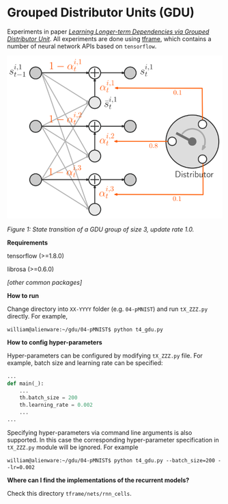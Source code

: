 Grouped Distributor Units (GDU)
=========
Experiments in paper *[Learning Longer-term Dependencies via Grouped Distributor Unit]( https://arxiv.org/abs/1906.08856 )*.
All experiments are done using [tframe](https://github.com/WilliamRo/tframe), which contains a number of neural network APIs based on ```tensorflow```.

<div style="text-align: left">
  <img src="https://github.com/WilliamRo/gdu/blob/master/figures/gdu.png?raw=true" width="600"/>
</div>

*Figure 1: State transition of a GDU group of size 3, update rate 1.0.*

**Requirements**

tensorflow (>=1.8.0) 

librosa (>=0.6.0)

*[other common packages]*

**How to run**

Change directory into `XX-YYYY` folder (e.g. `04-pMNIST`) and run `tX_ZZZ.py` directly. For example,

```shell
william@alienware:~/gdu/04-pMNIST$ python t4_gdu.py
```

**How to config hyper-parameters**

Hyper-parameters can be configured by modifying `tX_ZZZ.py` file. For example, batch size and learning rate can be specified:

```python
...
def main(_):
    ...
    th.batch_size = 200
    th.learning_rate = 0.002
    ...
...
```

Specifying hyper-parameters via command line arguments is also supported.  In this case the corresponding hyper-parameter specification in `tX_ZZZ.py` module will be ignored. For example

```shell
william@alienware:~/gdu/04-pMNIST$ python t4_gdu.py --batch_size=200 --lr=0.002
```

**Where can I find the implementations of the recurrent models?**

Check this directory `tframe/nets/rnn_cells`.